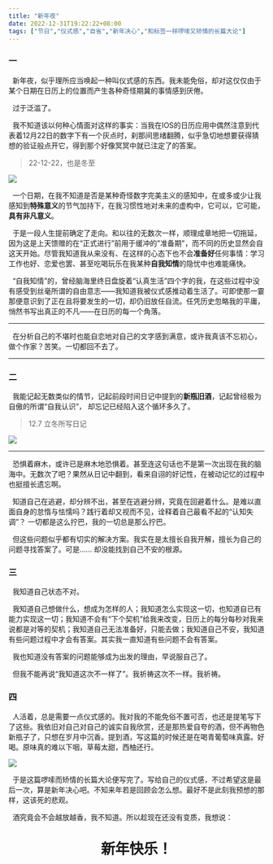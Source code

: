 ```yaml
---
title: "新年夜"
date: 2022-12-31T19:22:22+08:00
tags: ["节日","仪式感","自省","新年决心","和标签一样啰嗦又矫情的长篇大论"]
---
```


### 一

&nbsp;&nbsp;新年夜，似乎理所应当唤起一种叫仪式感的东西。我未能免俗，却对这仅仅由于某个日期在日历上的位置而产生各种奇怪期冀的事情感到厌倦。

&nbsp;&nbsp;过于泛滥了。

&nbsp;&nbsp;我不知道该以何种心情面对这样的事实：当我在IOS的日历应用中偶然注意到代表着12月22日的数字下有一个灰点时，刹那间思绪翻腾，似乎急切地想要获得猜想的验证般点开它，得到那个好像冥冥中就已注定了的答案。

>22-12-22，也是冬至 

![](https://gcore.jsdelivr.net/gh/AlexLiu2022/resources/img/IOS-calendars.jpg)


&nbsp;&nbsp;一个日期，在我不知道是否是某种奇怪数字完美主义的感知中，在或多或少让我感知到**特殊意义**的节气加持下，在我习惯性地对未来的虚构中，它可以，它可能，**具有非凡意义**。

&nbsp;&nbsp;于是一段人生提前确定了走向。和以往的无数次一样，顺理成章地把一切拖延，因为这是上天馈赠的在“正式进行”前用于缓冲的"准备期"，而不同的历史显然会自这天开始。尽管我知道我从来没有、在这样的心态下也不会**准备好**任何事情：学习工作也好、恋爱也罢、甚至吃喝玩乐在我某种**自我知情**的隐忧中也难能痛快。

&nbsp;&nbsp;“自我知情”的，曾经脑海里终日盘旋着“认真生活”四个字的我，在这些过程中没有感受到丝毫所谓的自由意志——我知道我被仪式感推动着生活了。可即使那一霎那便意识到了正在且将要发生的一切，却仍旧放任自流。任凭历史忽略我的平庸，悄然书写出真正的不凡——在日历的每一个角落。

---

&nbsp;&nbsp;在分析自己的不堪时也能自恋地对自己的文字感到满意，或许我真该不忘初心，做个作家？苦笑。一切都回不去了。

---

### 二

&nbsp;&nbsp;我能记起无数类似的情节，记起前段时间日记中提到的**新瓶旧酒**，记起曾经极为自傲的所谓“自我认识”， 却忘记已经陷入这个循环多久了。

>12.7 立冬所写日记

![](https://gcore.jsdelivr.net/gh/AlexLiu2022/resources/img/diary-22-12-7.png)

---

&nbsp;&nbsp;恐惧着麻木，或许已是麻木地恐惧着。甚至连这句话也不是第一次出现在我的脑海中。无数次了吧？果然从日记中翻到，看来自诩的好记性，在被动记忆的过程中也挺擅长遗忘啊。


&nbsp;&nbsp;知道自己在逃避，却分辨不出，甚至在逃避分辨，究竟在回避着什么。是难以直面自身的怠惰与怯懦吗？践行着却又视而不见，诠释着自己最看不起的“认知失调”？ 一切都是这么拧巴，我的一切总是那么拧巴。

&nbsp;&nbsp;但这些问题似乎都有切实的解决方案。我实在是太擅长自我开解，擅长为自己的问题寻找答案了。可是...... 却没能找到自己不安的根源。

### 三

&nbsp;&nbsp;我知道自己状态不对。

&nbsp;&nbsp;我知道自己想做什么，想成为怎样的人；我知道怎么实现这一切，也知道自已有能力实现这一切；我知道不会有“下个契机”给我来改变，日历上的每分每秒对我来说都是对等的契机；我知道自己无法准备好，只能去做；我知道自己不安，我知道有些问题过程中才会有答案。其实我一直知道有些问题不会有答案。

&nbsp;&nbsp;我也知道没有答案的问题能够成为出发的理由，早说服自己了。

&nbsp;&nbsp;但我不能再说“我知道这次不一样了”。我祈祷这次不一样。我祈祷。

### 四

&nbsp;&nbsp;人活着，总是需要一点仪式感的。我对我的不能免俗不置可否，也还是提笔写下了这些。我依旧对自己对自己的诚实自我欣赏，还是那热爱自夸的酒，但不再物色新瓶子了，只想在岁月中沉香。提到酒，写这篇的时候还是在喝青葡萄味真露。好喝。原味真的难以下咽，草莓太甜，西柚还行。

![](https://gcore.jsdelivr.net/gh/AlexLiu2022/resources/img/jinro.jpeg)


&nbsp;&nbsp;于是这篇啰嗦而矫情的长篇大论便写完了。写给自己的仪式感，不过希望这是最后一次，算是新年决心吧。不知来年若是回顾会怎么想。最好不是此刻我预想的那样，这该死的悲观。

&nbsp;&nbsp;酒究竟会不会越放越香，我不知道。所以趁现在还没有变质，我想说：
<br><br>
<center><strong><span style = "font-size: 2em">
新年快乐！
</span></strong></center>